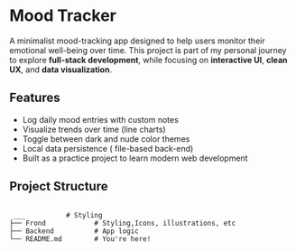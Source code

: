 # Mood Tracker

A minimalist mood-tracking app designed to help users monitor their emotional well-being over time. This project is part of my personal journey to explore **full-stack development**, while focusing on **interactive UI**, **clean UX**, and **data visualization**.

## Features

-  Log daily mood entries with custom notes
-  Visualize trends over time (line charts)
-  Toggle between dark and nude color themes
-  Local data persistence ( file-based back-end)
-  Built as a practice project to learn modern web development

## Project Structure

```plaintext

 ___          # Styling 
├── Frond            # Styling,Icons, illustrations, etc
├── Backend          # App logic
└── README.md        # You're here!
